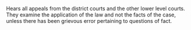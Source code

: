 Hears all appeals from the district courts and the other lower level courts. They examine the application of the law and not the facts of the case, unless there has been grievous error pertaining to questions of fact.
